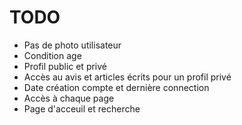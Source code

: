 # TODO

- Pas de photo utilisateur
- Condition age
- Profil public et privé
- Accès au avis et articles écrits pour un profil privé
- Date création compte et dernière connection
- Accès à chaque page
- Page d'acceuil et recherche
